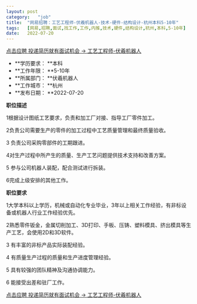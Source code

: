 ```yaml
---
layout:	post
category:	"job"
title:	"网易招聘：工艺工程师-伏羲机器人-技术-硬件-结构设计-杭州本科5-10年"
tags:	[网易,招聘,面试,找工作,工作,内推,技术,硬件,结构设计,杭州,本科,5-10年]
date:	2022-07-20
---
```


[点击应聘 投递简历就有面试机会 ->  工艺工程师-伏羲机器人](http://mobile.bole.netease.com/bole/boleDetail?id=41508&employeeId=346f03c3cda5f04c&key=all)



- **学历要求： **本科
- **工作年限： **5-10年
- **所属部门： **伏羲机器人
- **工作城市： **杭州
- **发布日期： **2022-07-20



**职位描述**

1根据设计图纸工艺要求，负责和加工厂对接、指导工厂零件加工。

2负责公司需要生产的零件的加工过程中工艺质量管理和最终质量验收。

3 负责公司采购零部件的工期跟进。

4对生产过程中所产生的质量、生产工艺问题提供技术支持和改善方案。

5 参与公司机器人装配，配合测试进行拆装。

6完成上级安排的其他工作。

  





**职位要求**

1大学本科以上学历，机械或自动化专业毕业，3年以上相关工作经验，有非标设备或机器人行业工作经验优先。

2熟悉零件钣金，金属切削加工、3D打印、手板、压铸、塑料模具、挤出模具等生产工艺，会使用2D和3D软件。

 3 有丰富的非标产品实际装配经验。

4 有质量生产过程的质量和生产进度管理经验。

5 具有较强的团队精神及沟通协调能力。

6 能接受出差和驻厂工作。



[点击应聘 投递简历就有面试机会 ->  工艺工程师-伏羲机器人](http://mobile.bole.netease.com/bole/boleDetail?id=41508&employeeId=346f03c3cda5f04c&key=all)